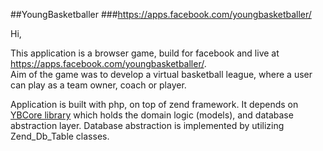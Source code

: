 ##YoungBasketballer
###https://apps.facebook.com/youngbasketballer/

Hi,

This application is a browser game, build for facebook and live at https://apps.facebook.com/youngbasketballer/.   
Aim of the game was to develop a virtual basketball league, where a user can play as a team owner, coach or player.  

Application is built with php, on top of zend framework. It depends on [YBCore library](https://github.com/grandbora/youngbasketballer-Core) which holds the domain logic (models), and database abstraction layer. 
Database abstraction is implemented by utilizing Zend_Db_Table classes.
 

